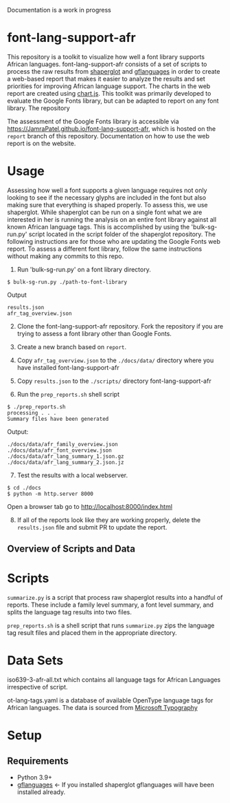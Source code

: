 Documentation is a work in progress  


# font-lang-support-afr
This repository is a toolkit to visualize how well a font library supports African languages. font-lang-support-afr consists of a set of scripts to process the raw results from [shaperglot](https://github.com/googlefonts/shaperglot) and [gflanguages](https://github.com/googlefonts/lang) in order to create a web-based report that makes it easier to analyze the results and set priorities for improving African language support. The charts in the web report are created using [chart.js](https://www.chartjs.org/). This toolkit was primarily developed to evaluate the Google Fonts library, but can be adapted to report on any font library. The repository 

The assessment of the Google Fonts library is accessible via https://JamraPatel.github.io/font-lang-support-afr, which is hosted on the `report` branch of this repository. Documentation on how to use the web report is on the website.

# Usage
Assessing how well a font supports a given language requires not only looking to see if the necessary glyphs are included in the font but also making sure that everything is shaped properly. To assess this, we use shaperglot. While shaperglot can be run on a single font what we are interested in her is running the analysis on an entire font library against all known African language tags. This is accomplished by using the 'bulk-sg-run.py' script located in the script folder of the shaperglot repository. The following instructions are for those who are updating the Google Fonts web report. To assess a different font library, follow the same instructions without making any commits to this repo.

1. Run 'bulk-sg-run.py' on a font library directory.
```
$ bulk-sg-run.py ./path-to-font-library
```
Output
```
results.json
afr_tag_overview.json
```
2. Clone the font-lang-support-afr repository. Fork the repository if you are trying to assess a font library other than Google Fonts.

3. Create a new branch based on `report`. 

4. Copy `afr_tag_overview.json` to the `./docs/data/` directory where you have installed font-lang-support-afr 

5. Copy `results.json` to the `./scripts/` directory font-lang-support-afr 

6. Run the `prep_reports.sh` shell script
```
$ ./prep_reports.sh
processing . . .
Summary files have been generated
```
Output:
```
./docs/data/afr_family_overview.json
./docs/data/afr_font_overview.json
./docs/data/afr_lang_summary_1.json.gz
./docs/data/afr_lang_summary_2.json.jz
```

7. Test the results with a local webserver.
```
$ cd ./docs
$ python -m http.server 8000
```
Open a browser tab go to [http://localhost:8000/index.html](http://localhost:8000/index.html)

8. If all of the reports look like they are working properly, delete the `results.json` file and submit PR to update the report.


## Overview of Scripts and Data 
# Scripts
`summarize.py` is a script that process raw shaperglot results into a handful of reports. These include a family level summary, a font level summary, and splits the language tag results into two files.

`prep_reports.sh` is a shell script that runs `summarize.py` zips the language tag result files and placed them in the appropriate directory.

# Data Sets
iso639-3-afr-all.txt which contains all language tags for African Languages irrespective of script. 

ot-lang-tags.yaml is a database of available OpenType language tags for African languages. The data is sourced from [Microsoft Typography](https://learn.microsoft.com/en-us/typography/opentype/spec/languagetags)


# Setup
## Requirements
* Python 3.9+
* [gflanguages](https://github.com/googlefonts/lang) <- If you installed shaperglot gflanguages will have been installed already.
